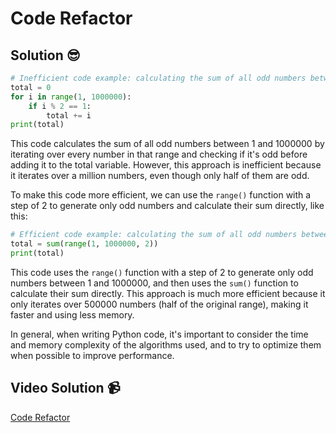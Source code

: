 # Code Refactor

## Solution 😎

```python
# Inefficient code example: calculating the sum of all odd numbers between 1 and 1000000
total = 0
for i in range(1, 1000000):
    if i % 2 == 1:
        total += i
print(total)
```

This code calculates the sum of all odd numbers between 1 and 1000000 by iterating over every number in that range and checking if it's odd before adding it to the total variable. However, this approach is inefficient because it iterates over a million numbers, even though only half of them are odd.

To make this code more efficient, we can use the `range()` function with a step of 2 to generate only odd numbers and calculate their sum directly, like this:

```python
# Efficient code example: calculating the sum of all odd numbers between 1 and 1000000
total = sum(range(1, 1000000, 2))
print(total)
```

This code uses the `range()` function with a step of 2 to generate only odd numbers between 1 and 1000000, and then uses the `sum()` function to calculate their sum directly. This approach is much more efficient because it only iterates over 500000 numbers (half of the original range), making it faster and using less memory.

In general, when writing Python code, it's important to consider the time and memory complexity of the algorithms used, and to try to optimize them when possible to improve performance.

## Video Solution 📹

[Code Refactor](https://edpuzzle.com/assignments/63be20ca339adf40fa50c48c/watch)
